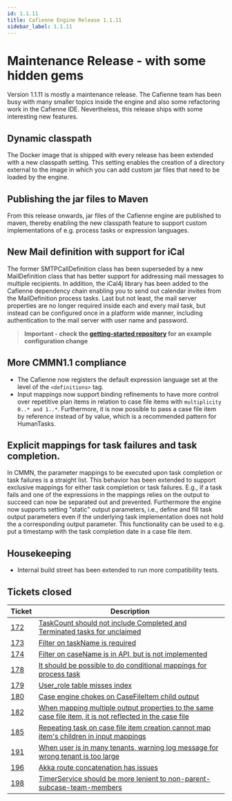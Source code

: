 ```yaml
---
id: 1.1.11
title: Cafienne Engine Release 1.1.11
sidebar_label: 1.1.11
---
```


# Maintenance Release - with some hidden gems

Version 1.1.11 is mostly a maintenance release.
The Cafienne team has been busy with many smaller topics inside the engine and also some refactoring work in the Cafienne IDE.
Nevertheless, this release ships with some interesting new features.

## Dynamic classpath
The Docker image that is shipped with every release has been extended with a new classpath setting. This setting enables the creation of a directory external to the image in which you can add custom jar files that need to be loaded by the engine.

## Publishing the jar files to Maven
From this release onwards, jar files of the Cafienne engine are published to maven, thereby enabling the new classpath feature to support custom implementations of e.g. process tasks or expression languages.

## New Mail definition with support for iCal
The former SMTPCallDefinition class has been superseded by a new MailDefinition class that has better support for addressing mail messages to multiple recipients.
In addition, the iCal4j library has been added to the Cafienne dependency chain enabling you to send out calendar invites from the MailDefinition process tasks.
Last but not least, the mail server properties are no longer required inside each and every mail task, but instead can be configured once in a platform wide manner, including authentication to the mail server with user name and password.

> **Important - check the [getting-started repository](https://github.com/cafienne/getting-started) for an example configuration change**

## More CMMN1.1 compliance
- The Cafienne now registers the default expression language set at the level of the `<definitions>` tag.
- Input mappings now support binding refinements to have more control over repetitive plan items in relation to case file items with `multiplicity 0..* and 1..*`.
Furthermore, it is now possible to pass a case file item by reference instead of by value, which is a recommended pattern for HumanTasks.

## Explicit mappings for task failures and task completion.
In CMMN, the parameter mappings to be executed upon task completion or task failures is a straight list. This behavior has been extended to support exclusive mappings for either task completion or task failures. E.g., if a task fails and one of the expressions in the mappings relies on the output to succeed can now be separated out and prevented.
Furthermore the engine now supports setting "static" output parameters, i.e., define and fill task output parameters even if the underlying task implementation does not hold the a corresponding output parameter. This functionality can be used to e.g. put a timestamp with the task completion date in a case file item.

## Housekeeping
- Internal build street has been extended to run more compatibility tests.

## Tickets closed

| Ticket   | Description |
|----------|-------------|
| [172](https://github.com/cafienne/cafienne-engine/issues/172) | [TaskCount should not include Completed and Terminated tasks for unclaimed](https://github.com/cafienne/cafienne-engine/issues/172)
| [173](https://github.com/cafienne/cafienne-engine/issues/173) | [Filter on taskName is required](https://github.com/cafienne/cafienne-engine/issues/173)
| [174](https://github.com/cafienne/cafienne-engine/issues/174) | [Filter on caseName is in API, but is not implemented](https://github.com/cafienne/cafienne-engine/issues/174)
| [178](https://github.com/cafienne/cafienne-engine/issues/178) | [It should be possible to do conditional mappings for process task](https://github.com/cafienne/cafienne-engine/issues/178)
| [179](https://github.com/cafienne/cafienne-engine/issues/179) | [User_role table misses index](https://github.com/cafienne/cafienne-engine/issues/179)
| [180](https://github.com/cafienne/cafienne-engine/issues/180) | [Case engine chokes on CaseFileItem child output](https://github.com/cafienne/cafienne-engine/issues/180)
| [182](https://github.com/cafienne/cafienne-engine/issues/182) | [When mapping multiple output properties to the same case file item, it is not reflected in the case file](https://github.com/cafienne/cafienne-engine/issues/182)
| [185](https://github.com/cafienne/cafienne-engine/issues/185) | [Repeating task on case file item creation cannot map item's children in input mappings](https://github.com/cafienne/cafienne-engine/issues/185)
| [191](https://github.com/cafienne/cafienne-engine/issues/191) | [When user is in many tenants, warning log message for wrong tenant is too large](https://github.com/cafienne/cafienne-engine/issues/191)
| [196](https://github.com/cafienne/cafienne-engine/issues/196) | [Akka route concatenation has issues](https://github.com/cafienne/cafienne-engine/issues/196)
| [198](https://github.com/cafienne/cafienne-engine/issues/198) | [TimerService should be more lenient to non-parent-subcase-team-members](https://github.com/cafienne/cafienne-engine/issues/198)

